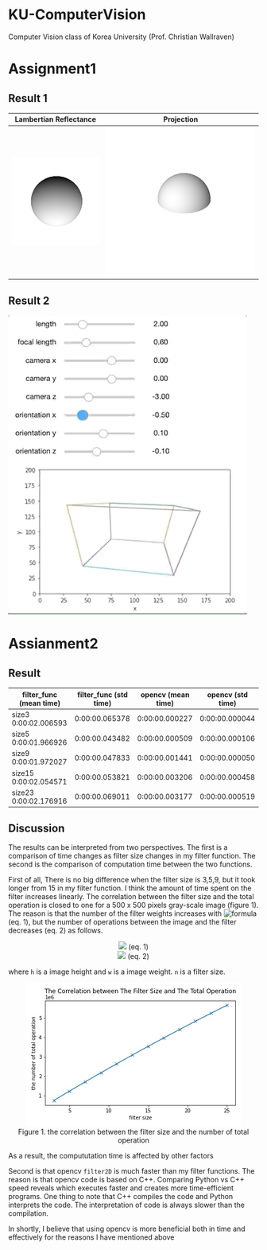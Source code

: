 # KU-ComputerVision
Computer Vision class of Korea University (Prof. Christian Wallraven)


# Assignment1

## Result 1

| Lambertian Reflectance | Projection |
|---|---|
|![](https://github.com/TooTouch/KU-ComputerVision/blob/main/Assignment1/gif/sphere2d.gif)|![](https://github.com/TooTouch/KU-ComputerVision/blob/main/Assignment1/gif/sphere3d.gif)|

## Result 2

![](https://github.com/TooTouch/KU-ComputerVision/blob/main/Assignment1/renderer.gif)

# Assianment2

## Result

| 	filter_func (mean time)	| filter_func (std time)	| opencv (mean time)	| opencv (std time)  |
|---|---|---|---|
| size3	0:00:02.006593	| 0:00:00.065378	| 0:00:00.000227	| 0:00:00.000044 |
| size5	0:00:01.966926	| 0:00:00.043482	| 0:00:00.000509	| 0:00:00.000106 |
| size9	0:00:01.972027	| 0:00:00.047833	| 0:00:00.001441	| 0:00:00.000050 |
| size15	0:00:02.054571	| 0:00:00.053821	| 0:00:00.003206	| 0:00:00.000458 |
| size23	0:00:02.176916	| 0:00:00.069011	| 0:00:00.003177	| 0:00:00.000519 |


## Discussion

The results can be interpreted from two perspectives. The first is a comparison of time changes as filter size changes in my filter function. The second is the comparison of computation time between the two functions.

First of all, There is no big difference when the filter size is 3,5,9, but it took longer from 15 in my filter function. I think the amount of time spent on the filter increases linearly. The correlation between the filter size and the total operation is closed to one for a 500 x 500 pixels gray-scale image (figure 1). The reason is that the number of the filter weights increases with <img alt="formula" src="https://render.githubusercontent.com/render/math?math=n^2" /> (eq. 1), but the number of operations between the image and the filter decreases (eq. 2) as follows. 

<p align='center'>
    <img src="https://render.githubusercontent.com/render/math?math=the%5C%20number%5C%20of%5C%20filter%5C%20weights%20%20%3D%20n%5E2%20%5Ctag%7BEq.%201%7D"> (eq. 1)<br>  
    <img src="https://render.githubusercontent.com/render/math?math=the%5C%20number%5C%20of%5C%20operation%20%3D%20(w%20-%20n%20%2B%201)%20%5Ctimes%20(h%20-%20n%20%2B%201)"> (eq. 2)
</p>

where `h` is a image height and `w` is a image weight. `n` is a filter size.

<p align='center'>
    <img src='https://github.com/TooTouch/KU-ComputerVision/blob/main/Assignment2/corr_op_f.jpg'><br>
    Figure 1. the correlation between the filter size and the number of total operation
</p>

As a result, the compututation time is affected by other factors

Second is that opencv `filter2D` is much faster than my filter functions. The reason is that opencv code is based on C++. Comparing Python vs C++ speed reveals which executes faster and creates more time-efficient programs. One thing to note that C++ compiles the code and Python interprets the code. The interpretation of code is always slower than the compilation. 

In shortly, I believe that using opencv is more beneficial both in time and effectively for the reasons I have mentioned above

